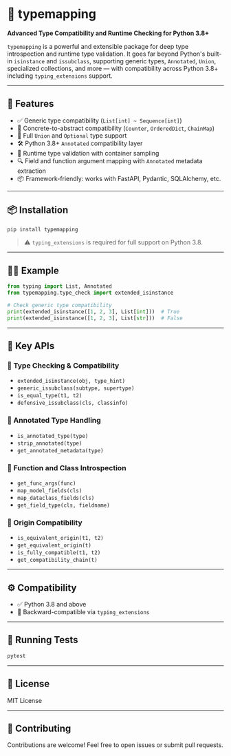# 🧬 typemapping

**Advanced Type Compatibility and Runtime Checking for Python 3.8+**

`typemapping` is a powerful and extensible package for deep type introspection and runtime type validation. It goes far beyond Python's built-in `isinstance` and `issubclass`, supporting generic types, `Annotated`, `Union`, specialized collections, and more — with compatibility across Python 3.8+ including `typing_extensions` support.

---

## 🚀 Features

* ✅ Generic type compatibility (`List[int] ~ Sequence[int]`)
* 🧠 Concrete-to-abstract compatibility (`Counter`, `OrderedDict`, `ChainMap`)
* 🔁 Full `Union` and `Optional` type support
* 🛠️ Python 3.8+ `Annotated` compatibility layer
* 🧪 Runtime type validation with container sampling
* 🔍 Field and function argument mapping with `Annotated` metadata extraction
* 📦 Framework-friendly: works with FastAPI, Pydantic, SQLAlchemy, etc.

---

## 📦 Installation

```bash
pip install typemapping
```

> ⚠️ `typing_extensions` is required for full support on Python 3.8.

---

## 🧑‍💻 Example

```python
from typing import List, Annotated
from typemapping.type_check import extended_isinstance

# Check generic type compatibility
print(extended_isinstance([1, 2, 3], List[int]))  # True
print(extended_isinstance([1, 2, 3], List[str]))  # False
```

---

## 🧩 Key APIs

### 🔎 Type Checking & Compatibility

* `extended_isinstance(obj, type_hint)`
* `generic_issubclass(subtype, supertype)`
* `is_equal_type(t1, t2)`
* `defensive_issubclass(cls, classinfo)`

### 🧬 Annotated Type Handling

* `is_annotated_type(type)`
* `strip_annotated(type)`
* `get_annotated_metadata(type)`

### 🧠 Function and Class Introspection

* `get_func_args(func)`
* `map_model_fields(cls)`
* `map_dataclass_fields(cls)`
* `get_field_type(cls, fieldname)`

### 🔁 Origin Compatibility

* `is_equivalent_origin(t1, t2)`
* `get_equivalent_origin(t)`
* `is_fully_compatible(t1, t2)`
* `get_compatibility_chain(t)`

---

## ⚙️ Compatibility

* ✅ Python 3.8 and above
* 🔄 Backward-compatible via `typing_extensions`

---

## 🧪 Running Tests

```bash
pytest
```

---

## 📄 License

MIT License

---

## 🤝 Contributing

Contributions are welcome! Feel free to open issues or submit pull requests.
